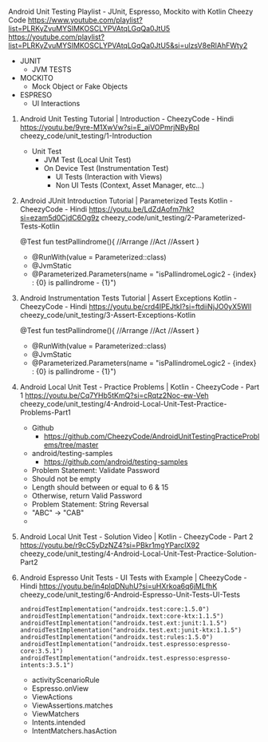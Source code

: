 Android Unit Testing Playlist - JUnit, Espresso, Mockito with Kotlin
Cheezy Code
https://www.youtube.com/playlist?list=PLRKyZvuMYSIMKOSCLYPVAtqLGqQa0JtU5
https://youtube.com/playlist?list=PLRKyZvuMYSIMKOSCLYPVAtqLGqQa0JtU5&si=ulzsV8eRlAhFWty2



   - JUNIT
     - JVM TESTS
   - MOCKITO
     - Mock Object or Fake Objects
   - ESPRESO
     - UI Interactions




1. Android Unit Testing Tutorial | Introduction - CheezyCode - Hindi
   https://youtu.be/9yre-M1XwVw?si=E_aiVOPmrjNByRpI
   cheezy_code/unit_testing/1-Introduction


   - Unit Test
     - JVM Test (Local Unit Test)
     - On Device Test (Instrumentation Test)
       - UI Tests (Interaction with Views)
       - Non UI Tests (Context, Asset Manager, etc...)




 
2. Android JUnit Introduction Tutorial | Parameterized Tests Kotlin - CheezyCode - Hindi
   https://youtu.be/LdZdAofm7hk?si=ezam5d0CjdC6Og9z
   cheezy_code/unit_testing/2-Parameterized-Tests-Kotlin

    
    @Test
    fun testPallindrome(){
        //Arrange
        //Act
        //Assert
    }

    - @RunWith(value = Parameterized::class)
    - @JvmStatic
    - @Parameterized.Parameters(name = "isPallindromeLogic2 - {index} : {0} is pallindrome - {1}")




3. Android Instrumentation Tests Tutorial | Assert Exceptions Kotlin - CheezyCode - Hindi
   https://youtu.be/crd4IPEJtkI?si=ftdiiNjJO0yX5Wll
   cheezy_code/unit_testing/3-Assert-Exceptions-Kotlin


    @Test
    fun testPallindrome(){
        //Arrange
        //Act
        //Assert
    }

    - @RunWith(value = Parameterized::class)
    - @JvmStatic
    - @Parameterized.Parameters(name = "isPallindromeLogic2 - {index} : {0} is pallindrome - {1}")





4. Android Local Unit Test - Practice Problems | Kotlin - CheezyCode - Part 1
    https://youtu.be/Cq7YHb5tKmQ?si=cRqtz2Noc-ew-Veh
    cheezy_code/unit_testing/4-Android-Local-Unit-Test-Practice-Problems-Part1
    
     - Github
       - https://github.com/CheezyCode/AndroidUnitTestingPracticeProblems/tree/master
     - android/testing-samples
       - https://github.com/android/testing-samples

    * Problem Statement: Validate Password
     - Should not be empty
     - Length should between or equal to 6 & 15
     - Otherwise, return Valid Password
    
    * Problem Statement: String Reversal
     - "ABC" -> "CAB"
     - 
5. Android Local Unit Test - Solution Video | Kotlin - CheezyCode - Part 2
   https://youtu.be/r9cC5yDzNZ4?si=PBkr1mgYParcIX92
   cheezy_code/unit_testing/4-Android-Local-Unit-Test-Practice-Solution-Part2


6. Android Espresso Unit Tests - UI Tests with Example | CheezyCode - Hindi
   https://youtu.be/in4plqDNuhU?si=uHXrkoa6q6jMLfhK
   cheezy_code/unit_testing/6-Android-Espresso-Unit-Tests-UI-Tests

       androidTestImplementation("androidx.test:core:1.5.0")
       androidTestImplementation("androidx.text:core-ktx:1.1.5")
       androidTestImplementation("androidx.test.ext:junit:1.1.5")
       androidTestImplementation("androidx.test.ext:junit-ktx:1.1.5")
       androidTestImplementation("androidx.test:rules:1.5.0")
       androidTestImplementation("androidx.test.espresso:espresso-core:3.5.1")
       androidTestImplementation("androidx.test.espresso:espresso-intents:3.5.1")

    - activityScenarioRule
    - Espresso.onView
    - ViewActions
    - ViewAssertions.matches
    - ViewMatchers
    - Intents.intended
    - IntentMatchers.hasAction